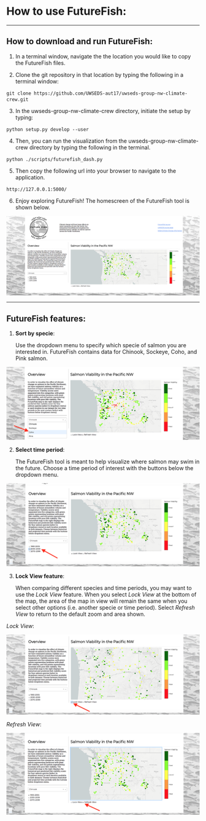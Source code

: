 # How to use FutureFish: 
----
## How to download and run FutureFish: 

1. In a terminal window, navigate the the location you would like to copy the FutureFish files.

2. Clone the git repository in that location by typing the following in a terminal window:
~~~~
git clone https://github.com/UWSEDS-aut17/uwseds-group-nw-climate-crew.git
~~~~

3. In the uwseds-group-nw-climate-crew directory, initiate the setup by typing:
~~~~
python setup.py develop --user
~~~~

4. Then, you can run the visualization from the uwseds-group-nw-climate-crew directory by typing the following in the terminal.
~~~~
python ./scripts/futurefish_dash.py
~~~~

5. Then copy the following url into your browser to navigate to the application. 
~~~~
http://127.0.0.1:5000/
~~~~

6. Enjoy exploring FutureFish! The homescreen of the FutureFish tool is shown below. 

<p align="center">
  <img src="https://github.com/UWSEDS-aut17/uwseds-group-nw-climate-crew/blob/master/futurefish/resources/images/home_screen.png">
</p>

----

## FutureFish features: 

1. __Sort by specie__: 

    Use the dropdown menu to specify which specie of salmon you are interested in. FutureFish contains data for Chinook, Sockeye, Coho, and Pink salmon.

<p align="center">
  <img src="https://github.com/UWSEDS-aut17/uwseds-group-nw-climate-crew/blob/master/futurefish/resources/images/dropdown.png">
</p>

2. __Select time period__: 

    The FutureFish tool is meant to help visualize where salmon may swim in the future. Choose a time period of interest with the buttons below the dropdown menu. 

<p align="center">
  <img src="https://github.com/UWSEDS-aut17/uwseds-group-nw-climate-crew/blob/master/futurefish/resources/images/time_buttons.png">
</p>

3. __Lock View feature__: 

    When comparing different species and time periods, you may want to use the _Lock View_ feature. When you select _Lock View_ at the bottom of the map, the area of the map in view will remain the same when you select other options (i.e. another specie or time period). Select _Refresh View_ to return to the default zoom and area shown. 

_Lock View_:
<p align="center">
  <img src="https://github.com/UWSEDS-aut17/uwseds-group-nw-climate-crew/blob/master/futurefish/resources/images/lock_view.png">
</p>

_Refresh View_:
<p align="center">
  <img src="https://github.com/UWSEDS-aut17/uwseds-group-nw-climate-crew/blob/master/futurefish/resources/images/refresh_view.png">
</p>
 
